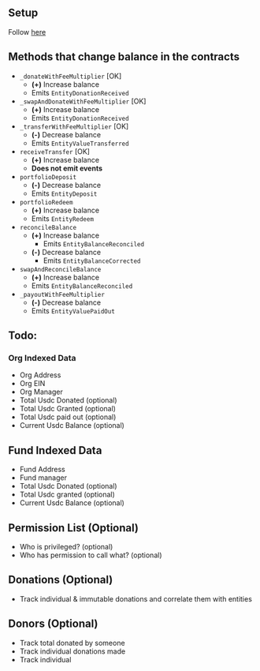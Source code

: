 ## Setup
Follow [here](https://thegraph.com/docs/en/developing/creating-a-subgraph/)

## Methods that change balance in the contracts
- `_donateWithFeeMultiplier` [OK]
  - **(+)** Increase balance
  - Emits `EntityDonationReceived` 
- `_swapAndDonateWithFeeMultiplier` [OK]
  - **(+)** Increase balance
  - Emits `EntityDonationReceived`
- `_transferWithFeeMultiplier` [OK]
  - **(-)** Decrease balance
  - Emits `EntityValueTransferred`
- `receiveTransfer`  [OK]
  - **(+)** Increase balance
  - **Does not emit events**
- `portfolioDeposit`
  - **(-)** Decrease balance
  - Emits `EntityDeposit`
- `portfolioRedeem`
  - **(+)** Increase balance
  - Emits `EntityRedeem`
- `reconcileBalance`
  - **(+)** Increase balance
    - Emits `EntityBalanceReconciled`
  - **(-)** Decrease balance
    - Emits `EntityBalanceCorrected`
- `swapAndReconcileBalance`
  - **(+)** Increase balance
  - Emits `EntityBalanceReconciled`
- `_payoutWithFeeMultiplier`
  - **(-)** Decrease balance
  - Emits `EntityValuePaidOut`
## Todo:

### Org Indexed Data
- Org Address
- Org EIN
- Org Manager
- Total Usdc Donated (optional)
- Total Usdc Granted (optional)
- Total Usdc paid out (optional)
- Current Usdc Balance (optional)

## Fund Indexed Data

- Fund Address
- Fund manager
- Total Usdc Donated (optional)
- Total Usdc granted (optional)
- Current Usdc Balance (optional)

## Permission List  (Optional)
- Who is privileged? (optional)
- Who has permission to call what? (optional)

## Donations (Optional)
- Track individual & immutable donations and correlate them with entities

## Donors (Optional)
- Track total donated by someone
- Track individual donations made 
- Track individual 